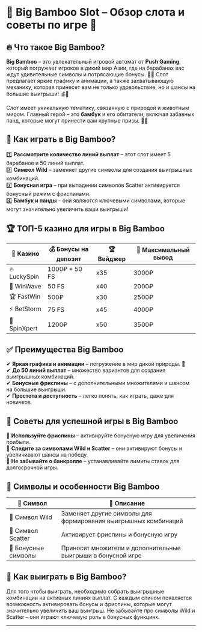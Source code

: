 # 🐼 Big Bamboo Slot – Обзор слота и советы по игре 🎰

## 🔥 Что такое **Big Bamboo**?

**Big Bamboo** – это увлекательный игровой автомат от **Push Gaming**, который погружает игроков в дикий мир Азии, где на барабанах вас ждут удивительные символы и потрясающие бонусы. 🐼🌿 Слот предлагает яркие графику и анимации, а также захватывающую механику, которая принесет вам не только удовольствие, но и шансы на большие выигрыши! 💰🎰

Слот имеет уникальную тематику, связанную с природой и животным миром. Главный герой – это **бамбук** и его обитатели, включая забавных панд, которые могут принести вам крупные призы. 🌱🐾

## 📌 Как играть в **Big Bamboo**?

1️⃣ **Рассмотрите количество линий выплат** – этот слот имеет 5 барабанов и 50 линий выплат.  
2️⃣ **Символ Wild** – заменяет другие символы для создания выигрышных комбинаций.  
3️⃣ **Бонусная игра** – при выпадении символов Scatter активируется бонусный режим с фриспинами.  
4️⃣ **Бамбук и панды** – они являются ключевыми символами, которые могут значительно увеличить ваши выигрыши!

## 🏆 ТОП-5 казино для игры в **Big Bamboo**

| 🎰 Казино         | 💰 Бонусы на депозит | 🏆 Вейджер | 💸 Максимальный вывод |
|------------------|---------------------|----------|------------------|
| 🔥 LuckySpin     | 1000₽ + 50 FS       | x35      | 3000₽           |
| 🎯 WinWave       | 50 FS               | x40      | 2000₽           |
| 🏆 FastWin       | 500₽                | x30      | 2500₽           |
| ⚡ BetStorm      | 75 FS               | x45      | 4000₽           |
| 🌟 SpinXpert     | 1200₽               | x50      | 3500₽           |

## ✅ Преимущества **Big Bamboo**

✔ **Яркая графика и анимации** – погружение в мир дикой природы. 🌿  
✔ **До 50 линий выплат** – множество вариантов для создания выигрышных комбинаций.  
✔ **Бонусные фриспины** – с дополнительными множителями и шансом на большие выигрыши.  
✔ **Простота и доступность** – легко понять, как играть, даже для новичков.  

## 🚨 Советы для успешной игры в **Big Bamboo**

🔹 **Используйте фриспины** – активируйте бонусную игру для увеличения прибыли.  
🔹 **Следите за символами Wild и Scatter** – они активируют бонусы и увеличивают шансы на победу.  
🔹 **Не забывайте о банкролле** – устанавливайте лимиты ставок для долгосрочной игры.  

## 🎲 Символы и особенности **Big Bamboo**

| 🐼 Символ        | 🎁 Описание |
|------------------|------------|
| 🌱 Символ Wild    | Заменяет другие символы для формирования выигрышных комбинаций |
| 🎰 Символ Scatter | Активирует фриспины и бонусную игру |
| 🐾 Бонусные символы| Приносят множители и дополнительные выигрыши в бонусной игре |

## 🎯 Как выиграть в **Big Bamboo**?

Для того чтобы выиграть, необходимо собрать выигрышные комбинации на активных линиях выплат. С каждым спином появляется возможность активировать бонусы и фриспины, которые могут значительно увеличить ваш выигрыш. Не забывайте про символы Wild и Scatter – они играют ключевую роль в бонусных функциях.

---

